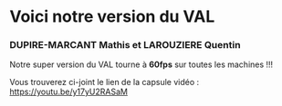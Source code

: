 # Voici notre version du VAL
### DUPIRE-MARCANT Mathis et LAROUZIERE Quentin

Notre super version du VAL tourne à <strong>60fps</strong> sur toutes les machines !!! 

Vous trouverez ci-joint le lien de la capsule vidéo :
https://youtu.be/y17yU2RASaM


